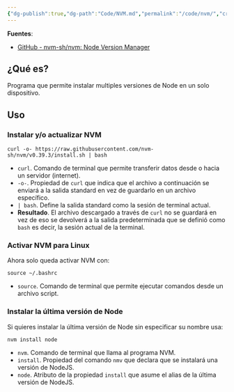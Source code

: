 ```yaml
---
{"dg-publish":true,"dg-path":"Code/NVM.md","permalink":"/code/nvm/","created":"2024-01-25T19:06","updated":"2024-03-19T16:30"}
---
```


**Fuentes**: 
- [GitHub - nvm-sh/nvm: Node Version Manager](https://github.com/nvm-sh/nvm)

## ¿Qué es?
Programa que permite instalar multiples versiones de Node en un solo dispositivo.

## Uso

### Instalar y/o actualizar NVM
```shell
curl -o- https://raw.githubusercontent.com/nvm-sh/nvm/v0.39.3/install.sh | bash
```
- `curl`. Comando de terminal que permite transferir datos desde o hacia un servidor (internet).
- `-o-`. Propiedad de `curl` que indica que el archivo a continuación se enviará a la salida standard en vez de guardarlo en un archivo específico.
- `| bash`. Define la salida standard como la sesión de terminal actual. 
- **Resultado**. El archivo descargado a través de `curl` no se guardará en vez de eso se devolverá a la salida predeterminada que se definió como `bash` es decir, la sesión actual de la terminal.

### Activar NVM para Linux
Ahora solo queda activar NVM con:
```shell
source ~/.bashrc
```
- `source`. Comando de terminal que permite ejecutar comandos desde un archivo script.

### Instalar la última versión de Node
Si quieres instalar la última versión de Node sin especificar su nombre usa:
```shell
nvm install node
```
- `nvm`. Comando de terminal que llama al programa NVM.
- `install`. Propiedad del comando `nmv` que declara que se instalará una versión de NodeJS.
- `node`. Atributo de la propiedad `install` que asume el alias de la última versión de NodeJS.